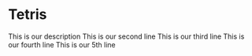 # Tetris
This is our description
This is our second line
This is our third line
This is our fourth line
This is our 5th line
